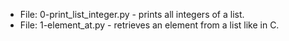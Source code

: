 * File: 0-print_list_integer.py - prints all integers of a list.
* File: 1-element_at.py - retrieves an element from a list like in C.
